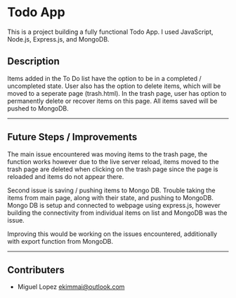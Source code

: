 # Todo App

This is a project building a fully functional Todo App. I used JavaScript, Node.js, Express.js, and MongoDB.

## Description

Items added in the To Do list have the option to be in a completed / uncompleted state. User also has the option to delete items, which will be moved to a seperate page (trash.html). In the trash page, user has option to permanently delete or recover items on this page. All items saved will be pushed to MongoDB.

---

## Future Steps / Improvements

The main issue encountered was moving items to the trash page, the function works however due to the live server reload, items moved to the trash page are deleted when clicking on the trash page since the page is reloaded and items do not appear there. 

Second issue is saving / pushing items to Mongo DB. Trouble taking the items from main page, along with their state, and pushing to MongoDB. Mongo DB is setup and connected to webpage using express.js, however building the connectivity from individual items on list and MongoDB was the issue. 

Improving this would be working on the issues encountered, additionally with export function from MongoDB. 

---

## Contributers

- Miguel Lopez <ekimmai@outlook.com>
